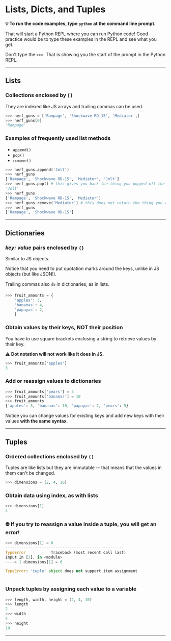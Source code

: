 # Lists, Dicts, and Tuples

**💡 To run the code examples, type `python` at the command line prompt.**

That will start a Python REPL where you can run Python code! Good practice would be to type these examples in the REPL and see what you get.

Don't type the `>>>`. That is showing you the start of the prompt in the Python REPL.

---

## Lists

### Collections enclosed by `[]`

They are indexed like JS arrays and trailing commas can be used.

```py
>>> nerf_guns = ['Rampage', 'Shockwave RD-15', 'Mediator',]
>>> nerf_guns[0]
'Rampage'
```

### Examples of frequently used list methods

- `append()`
- `pop()`
- `remove()`

```py
>>> nerf_guns.append('Jolt')
>>> nerf_guns
['Rampage', 'Shockwave RD-15', 'Mediator', 'Jolt']
>>> nerf_guns.pop() # this gives you back the thing you popped off the list, and alters the list
'Jolt'
>>> nerf_guns
['Rampage', 'Shockwave RD-15', 'Mediator']
>>> nerf_guns.remove('Mediator') # this does not return the thing you removed, but it does change the list
>>> nerf_guns
['Rampage', 'Shockwave RD-15']
```

---

## Dictionaries

### _key: value_ pairs enclosed by `{}`

Similar to JS objects.

Notice that you need to put quotation marks around the keys, unlike in JS objects (but like JSON!).

Trailing commas also 👍 in dictionaries, as in lists.

```py
>>> fruit_amounts = {
    'apples': 3,
    'bananas': 4,
    'papayas': 2,
    }
```

### Obtain values by their keys, NOT their position

You have to use square brackets enclosing a string to retrieve values by their key.

⚠️ **Dot notation will not work like it does in JS.**

```py
>>> fruit_amounts['apples']
3
```

### Add or reassign values to dictionaries

```py
>>> fruit_amounts['pears'] = 5
>>> fruit_amounts['bananas'] = 10
>>> fruit_amounts
{'apples': 3, 'bananas': 10, 'papayas': 2, 'pears': 5}
```

Notice you can change values for existing keys and add new keys with their values **with the same syntax**.

---

## Tuples

### Ordered collections enclosed by `()`

Tuples are like lists but they are immutable -- that means that the values in them can't be changed.

```py
>>> dimensions = (2, 4, 10)
```

### Obtain data using index, as with lists

```py
>>> dimensions[1]
4
```

### ⛔ If you try to reassign a value inside a tuple, you will get an error!

```py
>>> dimensions[1] = 6
----------------------------------------------------
TypeError           Traceback (most recent call last)
Input In [3], in <module>
----> 1 dimensions[1] = 6

TypeError: 'tuple' object does not support item assignment
---
```

### Unpack tuples by assigning each value to a variable

```py
>>> length, width, height = (2, 4, 10)
>>> length
2
>>> width
4
>>> height
10
```

---
